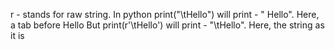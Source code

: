 

r - stands for raw string.
    In python print("\tHello") will print - " Hello". Here, a tab before Hello
    But print(r'\tHello') will print - "\tHello". Here, the string as it is
